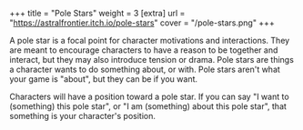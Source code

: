 +++
title = "Pole Stars"
weight = 3
[extra]
url = "https://astralfrontier.itch.io/pole-stars"
cover = "/pole-stars.png"
+++

A pole star is a focal point for character motivations and interactions. They are meant to encourage characters to have a reason to be together and interact, but they may also introduce tension or drama. Pole stars are things a character wants to do something about, or with. Pole stars aren't what your game is "about", but they can be if you want.

Characters will have a position toward a pole star. If you can say "I want to (something) this pole star", or "I am (something) about this pole star", that something is your character's position.